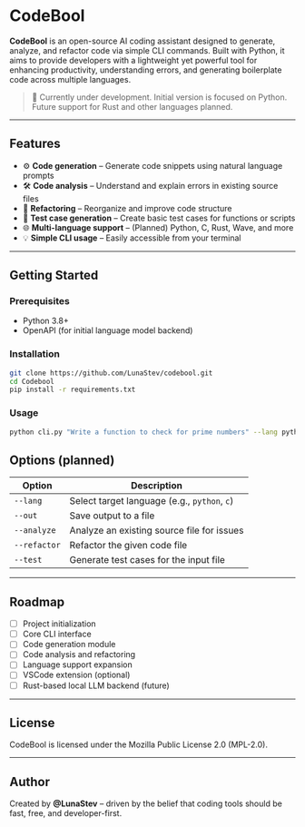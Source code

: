 # CodeBool

**CodeBool** is an open-source AI coding assistant designed to generate, analyze, and refactor code via simple CLI commands. Built with Python, it aims to provide developers with a lightweight yet powerful tool for enhancing productivity, understanding errors, and generating boilerplate code across multiple languages.

> 🚀 Currently under development. Initial version is focused on Python. Future support for Rust and other languages planned.

---

## Features

- ⚙️ **Code generation** – Generate code snippets using natural language prompts
- 🛠️ **Code analysis** – Understand and explain errors in existing source files
- 🔄 **Refactoring** – Reorganize and improve code structure
- 🧪 **Test case generation** – Create basic test cases for functions or scripts
- 🌐 **Multi-language support** – (Planned) Python, C, Rust, Wave, and more
- 💡 **Simple CLI usage** – Easily accessible from your terminal

---

## Getting Started

### Prerequisites

- Python 3.8+
- OpenAPI (for initial language model backend)

### Installation

```bash
git clone https://github.com/LunaStev/codebool.git
cd Codebool
pip install -r requirements.txt
```

### Usage

```bash
python cli.py "Write a function to check for prime numbers" --lang python
```

## Options (planned)

| Option       | Description                                  |
| ------------ | -------------------------------------------- |
| `--lang`     | Select target language (e.g., `python`, `c`) |
| `--out`      | Save output to a file                        |
| `--analyze`  | Analyze an existing source file for issues   |
| `--refactor` | Refactor the given code file                 |
| `--test`     | Generate test cases for the input file       |

---

## Roadmap

- [ ]  Project initialization
- [ ]  Core CLI interface
- [ ]  Code generation module
- [ ]  Code analysis and refactoring
- [ ]  Language support expansion
- [ ]  VSCode extension (optional)
- [ ]  Rust-based local LLM backend (future)

---

## License

CodeBool is licensed under the Mozilla Public License 2.0 (MPL-2.0).

---

## Author

Created by **@LunaStev** – driven by the belief that coding tools should be fast, free, and developer-first.